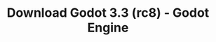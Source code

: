---
# Generated by /tools/generators/src/download_archive_generator !!! do not edit by hand !!!
title: 'Download Godot 3.3 (rc8) - Godot Engine'
type: 'download/archive'
name: '3.3'
flavor: 'rc8'
release_date: '2021-04-07T03:00:00-00:00'
release_notes: 'article/release-candidate-godot-3-3-rc-8/'
primaryPlatforms:
  - 'android.apk'
  - 'linux.64'
  - 'macos.universal'
  - 'windows.64'
  - 'linux_server.headless.64'
  - 'web'
  - 'templates'
links:
  android.apk:
    name: 'android.apk'
    title: 'Android'
    caption: 'APK Universal (ARM64 + ARMv7 + x86_64 + x86)'
    tags:
      - 'APK download'
      - 'ARM64/v7'
      - 'x86 (64 & 32 bit)'
    hosts:
      github_builds:
        regular: 'https://github.com/godotengine/godot-builds/releases/download/3.3-rc8/Godot_v3.3-rc8_android_editor.apk'
        mono: '#'
      github:
        regular: 'https://github.com/godotengine/godot/releases/download/3.3-rc8/Godot_v3.3-rc8_android_editor.apk'
        mono: '#'
  linux.64:
    name: 'linux.64'
    title: 'Linux'
    caption: 'Padrão (x86_64)'
    tags:
      - '64 bit'
    hosts:
      github_builds:
        regular: 'https://github.com/godotengine/godot-builds/releases/download/3.3-rc8/Godot_v3.3-rc8_x11.64.zip'
        mono: 'https://github.com/godotengine/godot-builds/releases/download/3.3-rc8/Godot_v3.3-rc8_mono_x11_64.zip'
      github:
        regular: 'https://github.com/godotengine/godot/releases/download/3.3-rc8/Godot_v3.3-rc8_x11.64.zip'
        mono: 'https://github.com/godotengine/godot/releases/download/3.3-rc8/Godot_v3.3-rc8_mono_x11_64.zip'
  macos.universal:
    name: 'macos.universal'
    title: 'macOS'
    caption: 'Universal (x86_64 + Silício da Apple)'
    tags:
      - 'Intel/Apple Silicon'
      - '64 bit'
    hosts:
      github_builds:
        regular: 'https://github.com/godotengine/godot-builds/releases/download/3.3-rc8/Godot_v3.3-rc8_osx.universal.zip'
        mono: 'https://github.com/godotengine/godot-builds/releases/download/3.3-rc8/Godot_v3.3-rc8_mono_osx.universal.zip'
      github:
        regular: 'https://github.com/godotengine/godot/releases/download/3.3-rc8/Godot_v3.3-rc8_osx.universal.zip'
        mono: 'https://github.com/godotengine/godot/releases/download/3.3-rc8/Godot_v3.3-rc8_mono_osx.universal.zip'
  windows.64:
    name: 'windows.64'
    title: 'Windows'
    caption: 'Padrão (x86_64)'
    tags:
      - '64 bit'
    hosts:
      github_builds:
        regular: 'https://github.com/godotengine/godot-builds/releases/download/3.3-rc8/Godot_v3.3-rc8_win64.exe.zip'
        mono: 'https://github.com/godotengine/godot-builds/releases/download/3.3-rc8/Godot_v3.3-rc8_mono_win64.zip'
      github:
        regular: 'https://github.com/godotengine/godot/releases/download/3.3-rc8/Godot_v3.3-rc8_win64.exe.zip'
        mono: 'https://github.com/godotengine/godot/releases/download/3.3-rc8/Godot_v3.3-rc8_mono_win64.zip'
  linux_server.headless.64:
    name: 'linux_server.headless.64'
    title: 'Linux Server'
    caption: 'Headless (x86_64)'
    tags:
      - '64 bit'
      - 'Headless'
    hosts:
      github_builds:
        regular: 'https://github.com/godotengine/godot-builds/releases/download/3.3-rc8/Godot_v3.3-rc8_linux_headless.64.zip'
        mono: 'https://github.com/godotengine/godot-builds/releases/download/3.3-rc8/Godot_v3.3-rc8_mono_linux_headless_64.zip'
      github:
        regular: 'https://github.com/godotengine/godot/releases/download/3.3-rc8/Godot_v3.3-rc8_linux_headless.64.zip'
        mono: 'https://github.com/godotengine/godot/releases/download/3.3-rc8/Godot_v3.3-rc8_mono_linux_headless_64.zip'
  web:
    name: 'web'
    title: 'Editor Web'
    caption: ''
    tags:
      - 'Self-hosted'
      - 'Cross-platform'
    hosts:
      github_builds:
        regular: 'https://github.com/godotengine/godot-builds/releases/download/3.3-rc8/Godot_v3.3-rc8_web_editor.zip'
        mono: '#'
      github:
        regular: 'https://github.com/godotengine/godot/releases/download/3.3-rc8/Godot_v3.3-rc8_web_editor.zip'
        mono: '#'
  linux.32:
    name: 'linux.32'
    title: 'Linux'
    caption: 'Padrão (x86)'
    tags:
      - '32 bit'
    hosts:
      github_builds:
        regular: 'https://github.com/godotengine/godot-builds/releases/download/3.3-rc8/Godot_v3.3-rc8_x11.32.zip'
        mono: 'https://github.com/godotengine/godot-builds/releases/download/3.3-rc8/Godot_v3.3-rc8_mono_x11_32.zip'
      github:
        regular: 'https://github.com/godotengine/godot/releases/download/3.3-rc8/Godot_v3.3-rc8_x11.32.zip'
        mono: 'https://github.com/godotengine/godot/releases/download/3.3-rc8/Godot_v3.3-rc8_mono_x11_32.zip'
  windows.32:
    name: 'windows.32'
    title: 'Windows'
    caption: 'Padrão (x86)'
    tags:
      - '32 bit'
    hosts:
      github_builds:
        regular: 'https://github.com/godotengine/godot-builds/releases/download/3.3-rc8/Godot_v3.3-rc8_win32.exe.zip'
        mono: 'https://github.com/godotengine/godot-builds/releases/download/3.3-rc8/Godot_v3.3-rc8_mono_win32.zip'
      github:
        regular: 'https://github.com/godotengine/godot/releases/download/3.3-rc8/Godot_v3.3-rc8_win32.exe.zip'
        mono: 'https://github.com/godotengine/godot/releases/download/3.3-rc8/Godot_v3.3-rc8_mono_win32.zip'
  linux_server.64:
    name: 'linux_server.64'
    title: 'Servidor Linux'
    caption: 'Padrão (x86_64)'
    tags:
      - '64 bit'
    hosts:
      github_builds:
        regular: 'https://github.com/godotengine/godot-builds/releases/download/3.3-rc8/Godot_v3.3-rc8_linux_server.64.zip'
        mono: 'https://github.com/godotengine/godot-builds/releases/download/3.3-rc8/Godot_v3.3-rc8_mono_linux_server_64.zip'
      github:
        regular: 'https://github.com/godotengine/godot/releases/download/3.3-rc8/Godot_v3.3-rc8_linux_server.64.zip'
        mono: 'https://github.com/godotengine/godot/releases/download/3.3-rc8/Godot_v3.3-rc8_mono_linux_server_64.zip'
  aar_library:
    name: 'aar_library'
    title: 'Biblioteca de AAR'
    caption: ''
    tags:
      - 'Android plugins'
      - 'Java'
      - 'Kotlin'
    hosts:
      github_builds:
        regular: 'https://github.com/godotengine/godot-builds/releases/download/3.3-rc8/godot-lib.3.3.rc8.release.aar'
        mono: 'https://github.com/godotengine/godot-builds/releases/download/3.3-rc8/godot-lib.3.3.rc8.mono.release.aar'
      github:
        regular: 'https://github.com/godotengine/godot/releases/download/3.3-rc8/godot-lib.3.3.rc8.release.aar'
        mono: 'https://github.com/godotengine/godot/releases/download/3.3-rc8/godot-lib.3.3.rc8.mono.release.aar'
  templates:
    name: 'templates'
    title: 'Modelos de exportação'
    caption: ''
    tags:
      - 'Utilizado para exportar os seus jogos para todas as plataformas suportadas'
    hosts:
      github_builds:
        regular: 'https://github.com/godotengine/godot-builds/releases/download/3.3-rc8/Godot_v3.3-rc8_export_templates.tpz'
        mono: 'https://github.com/godotengine/godot-builds/releases/download/3.3-rc8/Godot_v3.3-rc8_mono_export_templates.tpz'
      github:
        regular: 'https://github.com/godotengine/godot/releases/download/3.3-rc8/Godot_v3.3-rc8_export_templates.tpz'
        mono: 'https://github.com/godotengine/godot/releases/download/3.3-rc8/Godot_v3.3-rc8_mono_export_templates.tpz'
---